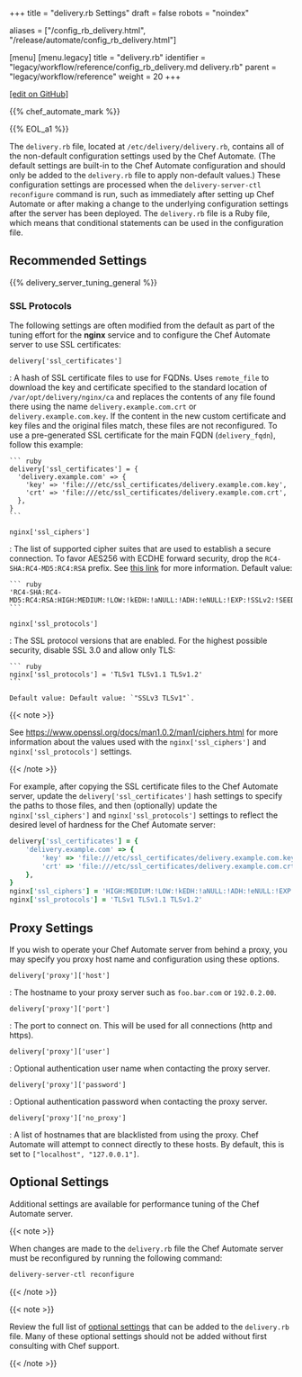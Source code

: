 +++
title = "delivery.rb Settings"
draft = false
robots = "noindex"

aliases = ["/config_rb_delivery.html", "/release/automate/config_rb_delivery.html"]

[menu]
  [menu.legacy]
    title = "delivery.rb"
    identifier = "legacy/workflow/reference/config_rb_delivery.md delivery.rb"
    parent = "legacy/workflow/reference"
    weight = 20
+++

[\[edit on GitHub\]](https://github.com/chef/chef-web-docs/blob/master/content/config_rb_delivery.md)

{{% chef_automate_mark %}}

{{% EOL_a1 %}}

The `delivery.rb` file, located at `/etc/delivery/delivery.rb`, contains
all of the non-default configuration settings used by the Chef Automate.
(The default settings are built-in to the Chef Automate configuration
and should only be added to the `delivery.rb` file to apply non-default
values.) These configuration settings are processed when the
`delivery-server-ctl reconfigure` command is run, such as immediately
after setting up Chef Automate or after making a change to the
underlying configuration settings after the server has been deployed.
The `delivery.rb` file is a Ruby file, which means that conditional
statements can be used in the configuration file.

## Recommended Settings

{{% delivery_server_tuning_general %}}

### SSL Protocols

The following settings are often modified from the default as part of
the tuning effort for the **nginx** service and to configure the Chef
Automate server to use SSL certificates:

`delivery['ssl_certificates']`

:   A hash of SSL certificate files to use for FQDNs. Uses `remote_file`
    to download the key and certificate specified to the standard
    location of `/var/opt/delivery/nginx/ca` and replaces the contents
    of any file found there using the name `delivery.example.com.crt` or
    `delivery.example.com.key`. If the content in the new custom
    certificate and key files and the original files match, these files
    are not reconfigured. To use a pre-generated SSL certificate for the
    main FQDN (`delivery_fqdn`), follow this example:

    ``` ruby
    delivery['ssl_certificates'] = {
      'delivery.example.com' => {
        'key' => 'file:///etc/ssl_certificates/delivery.example.com.key',
        'crt' => 'file:///etc/ssl_certificates/delivery.example.com.crt',
      },
    }
    ```

`nginx['ssl_ciphers']`

:   The list of supported cipher suites that are used to establish a
    secure connection. To favor AES256 with ECDHE forward security, drop
    the `RC4-SHA:RC4-MD5:RC4:RSA` prefix. See [this
    link](https://www.openssl.org/docs/man1.0.2/man1/ciphers.html) for more
    information. Default value:

    ``` ruby
    'RC4-SHA:RC4-MD5:RC4:RSA:HIGH:MEDIUM:!LOW:!kEDH:!aNULL:!ADH:!eNULL:!EXP:!SSLv2:!SEED:!CAMELLIA:!PSK'
    ```

`nginx['ssl_protocols']`

:   The SSL protocol versions that are enabled. For the highest possible
    security, disable SSL 3.0 and allow only TLS:

    ``` ruby
    nginx['ssl_protocols'] = 'TLSv1 TLSv1.1 TLSv1.2'
    ```

    Default value: Default value: `"SSLv3 TLSv1"`.

{{< note >}}

See <https://www.openssl.org/docs/man1.0.2/man1/ciphers.html> for more
information about the values used with the `nginx['ssl_ciphers']` and
`nginx['ssl_protocols']` settings.

{{< /note >}}

For example, after copying the SSL certificate files to the Chef
Automate server, update the `delivery['ssl_certificates']` hash settings
to specify the paths to those files, and then (optionally) update the
`nginx['ssl_ciphers']` and `nginx['ssl_protocols']` settings to reflect
the desired level of hardness for the Chef Automate server:

``` ruby
delivery['ssl_certificates'] = {
    'delivery.example.com' => {
        'key' => 'file:///etc/ssl_certificates/delivery.example.com.key',
        'crt' => 'file:///etc/ssl_certificates/delivery.example.com.crt',
    },
}
nginx['ssl_ciphers'] = 'HIGH:MEDIUM:!LOW:!kEDH:!aNULL:!ADH:!eNULL:!EXP:!SSLv2:!SEED:!CAMELLIA:!PSK'
nginx['ssl_protocols'] = 'TLSv1 TLSv1.1 TLSv1.2'
```

## Proxy Settings

If you wish to operate your Chef Automate server from behind a proxy,
you may specify you proxy host name and configuration using these
options.

`delivery['proxy']['host']`

:   The hostname to your proxy server such as `foo.bar.com` or
    `192.0.2.00`.

`delivery['proxy']['port']`

:   The port to connect on. This will be used for all connections (http
    and https).

`delivery['proxy']['user']`

:   Optional authentication user name when contacting the proxy server.

`delivery['proxy']['password']`

:   Optional authentication password when contacting the proxy server.

`delivery['proxy']['no_proxy']`

:   A list of hostnames that are blacklisted from using the proxy. Chef
    Automate will attempt to connect directly to these hosts. By
    default, this is set to `["localhost", "127.0.0.1"]`.

## Optional Settings

Additional settings are available for performance tuning of the Chef
Automate server.

{{< note >}}

When changes are made to the `delivery.rb` file the Chef Automate server
must be reconfigured by running the following command:

``` bash
delivery-server-ctl reconfigure
```

{{< /note >}}

{{< note >}}

Review the full list of [optional
settings](/config_rb_delivery_optional_settings/) that can be added
to the `delivery.rb` file. Many of these optional settings should not be
added without first consulting with Chef support.

{{< /note >}}
